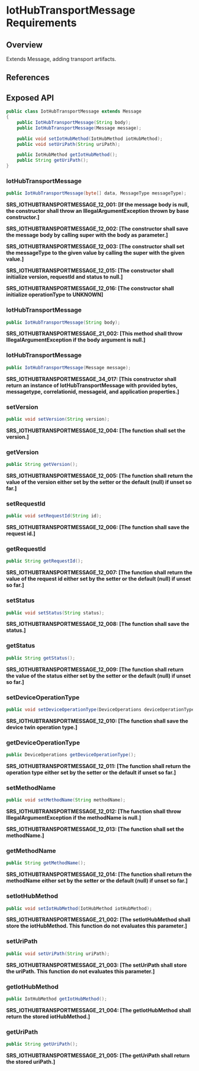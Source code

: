 # IotHubTransportMessage Requirements

## Overview

Extends Message, adding transport artifacts.

## References

## Exposed API

```java
public class IotHubTransportMessage extends Message
{
    public IotHubTransportMessage(String body);
    public IotHubTransportMessage(Message message);

    public void setIotHubMethod(IotHubMethod iotHubMethod);
    public void setUriPath(String uriPath);

    public IotHubMethod getIotHubMethod();
    public String getUriPath();
}
```

### IotHubTransportMessage

```java
public IotHubTransportMessage(byte[] data, MessageType messageType);
```

**SRS_IOTHUBTRANSPORTMESSAGE_12_001: [**If the message body is null, the constructor shall throw an IllegalArgumentException thrown by base constructor.**]**

**SRS_IOTHUBTRANSPORTMESSAGE_12_002: [**The constructor shall save the message body by calling super with the body as parameter.**]**

**SRS_IOTHUBTRANSPORTMESSAGE_12_003: [**The constructor shall set the messageType to the given value by calling the super with the given value.**]**

**SRS_IOTHUBTRANSPORTMESSAGE_12_015: [**The constructor shall initialize version, requestId and status to null.**]**

**SRS_IOTHUBTRANSPORTMESSAGE_12_016: [**The constructor shall initialize operationType to UNKNOWN**]**


### IotHubTransportMessage

```java
public IotHubTransportMessage(String body);
```

**SRS_IOTHUBTRANSPORTMESSAGE_21_002: [**This method shall throw IllegalArgumentException if the body argument is null.**]**


### IotHubTransportMessage

```java
public IotHubTransportMessage(Message message);
```

**SRS_IOTHUBTRANSPORTMESSAGE_34_017: [**This constructor shall return an instance of IotHubTransportMessage with provided bytes, messagetype, correlationid, messageid, and application properties.**]**


### setVersion

```java
public void setVersion(String version);
```

**SRS_IOTHUBTRANSPORTMESSAGE_12_004: [**The function shall set the version.**]**


### getVersion

```java
public String getVersion();
```

**SRS_IOTHUBTRANSPORTMESSAGE_12_005: [**The function shall return the value of the version either set by the setter or the default (null) if unset so far.**]**


### setRequestId

```java
public void setRequestId(String id);
```

**SRS_IOTHUBTRANSPORTMESSAGE_12_006: [**The function shall save the request id.**]**


### getRequestId

```java
public String getRequestId();
```

**SRS_IOTHUBTRANSPORTMESSAGE_12_007: [**The function shall return the value of the request id either set by the setter or the default (null) if unset so far.**]**


### setStatus

```java
public void setStatus(String status);
```

**SRS_IOTHUBTRANSPORTMESSAGE_12_008: [**The function shall save the status.**]**


### getStatus

```java
public String getStatus();
```

**SRS_IOTHUBTRANSPORTMESSAGE_12_009: [**The function shall return the value of the status either set by the setter or the default (null) if unset so far.**]**


### setDeviceOperationType

```java
public void setDeviceOperationType(DeviceOperations deviceOperationType);
```

**SRS_IOTHUBTRANSPORTMESSAGE_12_010: [**The function shall save the device twin operation type.**]**


### getDeviceOperationType

```java
public DeviceOperations getDeviceOperationType();
```

**SRS_IOTHUBTRANSPORTMESSAGE_12_011: [**The function shall return the operation type either set by the setter or the default if unset so far.**]**


### setMethodName

```java
public void setMethodName(String methodName);
```

**SRS_IOTHUBTRANSPORTMESSAGE_12_012: [**The function shall throw IllegalArgumentException if the methodName is null.**]**

**SRS_IOTHUBTRANSPORTMESSAGE_12_013: [**The function shall set the methodName.**]**


### getMethodName

```java
public String getMethodName();
```

**SRS_IOTHUBTRANSPORTMESSAGE_12_014: [**The function shall return the methodName either set by the setter or the default (null) if unset so far.**]**


### setIotHubMethod

```java
public void setIotHubMethod(IotHubMethod iotHubMethod);
```

**SRS_IOTHUBTRANSPORTMESSAGE_21_002: [**The setIotHubMethod shall store the iotHubMethod. This function do not evaluates this parameter.**]**  


### setUriPath

```java
public void setUriPath(String uriPath);
```

**SRS_IOTHUBTRANSPORTMESSAGE_21_003: [**The setUriPath shall store the uriPath. This function do not evaluates this parameter.**]**  


### getIotHubMethod

```java
public IotHubMethod getIotHubMethod();
```

**SRS_IOTHUBTRANSPORTMESSAGE_21_004: [**The getIotHubMethod shall return the stored iotHubMethod.**]**  


### getUriPath

```java
public String getUriPath();
```

**SRS_IOTHUBTRANSPORTMESSAGE_21_005: [**The getUriPath shall return the stored uriPath.**]**  

